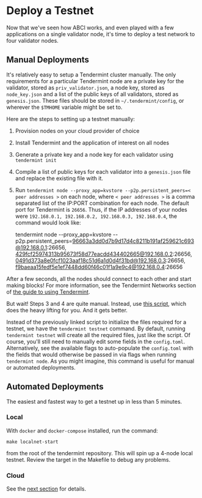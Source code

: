 # Deploy a Testnet

Now that we've seen how ABCI works, and even played with a few
applications on a single validator node, it's time to deploy a test
network to four validator nodes.

## Manual Deployments

It's relatively easy to setup a Tendermint cluster manually. The only
requirements for a particular Tendermint node are a private key for the
validator, stored as `priv_validator.json`, a node key, stored as
`node_key.json` and a list of the public keys of all validators, stored
as `genesis.json`. These files should be stored in
`~/.tendermint/config`, or wherever the `$TMHOME` variable might be set
to.

Here are the steps to setting up a testnet manually:

1)  Provision nodes on your cloud provider of choice
2)  Install Tendermint and the application of interest on all nodes
3)  Generate a private key and a node key for each validator using
    `tendermint init`
4)  Compile a list of public keys for each validator into a
    `genesis.json` file and replace the existing file with it.
5)  Run
    `tendermint node --proxy_app=kvstore --p2p.persistent_peers=< peer addresses >`
    on each node, where `< peer addresses >` is a comma separated list
    of the IP:PORT combination for each node. The default port for
    Tendermint is `26656`. Thus, if the IP addresses of your nodes were
    `192.168.0.1, 192.168.0.2, 192.168.0.3, 192.168.0.4`, the command
    would look like:


    tendermint node --proxy_app=kvstore --p2p.persistent_peers=96663a3dd0d7b9d17d4c8211b191af259621c693@192.168.0.1:26656, 429fcf25974313b95673f58d77eacdd434402665@192.168.0.2:26656, 0491d373a8e0fcf1023aaf18c51d6a1d0d4f31bd@192.168.0.3:26656, f9baeaa15fedf5e1ef7448dd60f46c01f1a9e9c4@192.168.0.4:26656

After a few seconds, all the nodes should connect to each other and
start making blocks! For more information, see the Tendermint Networks
section of [the guide to using Tendermint](using-tendermint.html).

But wait! Steps 3 and 4 are quite manual. Instead, use [this
script](https://github.com/tendermint/tendermint/blob/develop/docs/examples/init_testnet.sh),
which does the heavy lifting for you. And it gets better.

Instead of the previously linked script to initialize the files required
for a testnet, we have the `tendermint testnet` command. By default,
running `tendermint testnet` will create all the required files, just
like the script. Of course, you'll still need to manually edit some
fields in the `config.toml`. Alternatively, see the available flags to
auto-populate the `config.toml` with the fields that would otherwise be
passed in via flags when running `tendermint node`. As you might
imagine, this command is useful for manual or automated deployments.

## Automated Deployments

The easiest and fastest way to get a testnet up in less than 5 minutes.

### Local

With `docker` and `docker-compose` installed, run the command:

    make localnet-start

from the root of the tendermint repository. This will spin up a 4-node
local testnet. Review the target in the Makefile to debug any problems.

### Cloud

See the [next section](./terraform-and-ansible.html) for details.
